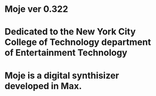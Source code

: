 # Moje ver 0.322

# Dedicated to the New York City College of Technology department of Entertainment Technology

# Moje is a digital synthisizer developed in Max.

